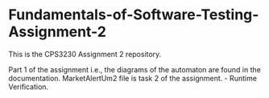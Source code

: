 # Fundamentals-of-Software-Testing-Assignment-2
This is the CPS3230 Assignment 2 repository. 

Part 1 of the assignment i.e., the diagrams of the automaton are found in the documentation.
MarketAlertUm2 file is task 2 of the assignment. - Runtime Verification.



